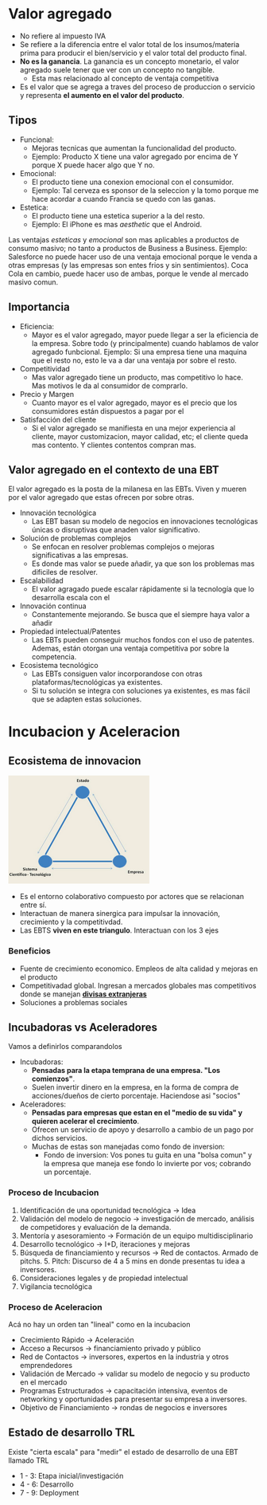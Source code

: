 # Valor agregado

- No refiere al impuesto IVA
- Se refiere a la diferencia entre el valor total de los insumos/materia prima para producir el bien/servicio y el valor total del producto final.
- **No es la ganancia**. La ganancia es un concepto monetario, el valor agregado suele tener que ver con un concepto no tangible. 
	- Esta mas relacionado al concepto de ventaja competitiva
- Es el valor que se agrega a traves del proceso de produccion o servicio y representa **el aumento en el valor del producto**.

## Tipos

- Funcional:
  - Mejoras tecnicas que aumentan la funcionalidad del producto.
  - Ejemplo: Producto X tiene una valor agregado por encima de Y porque X puede hacer algo que Y no.
- Emocional:
  - El producto tiene una conexion emocional con el consumidor.
  - Ejemplo: Tal cerveza es sponsor de la seleccion y la tomo porque me hace acordar a cuando Francia se quedo con las ganas.
- Estetica:
  - El producto tiene una estetica superior a la del resto.
  - Ejemplo: El iPhone es mas *aesthetic* que el Android. <!-- Ay amiga, re grasa el android -->

Las ventajas *esteticas* y *emocional* son mas aplicables a productos de consumo masivo; no tanto a productos de Business a Business. Ejemplo: Salesforce no puede hacer uso de una ventaja emocional porque le venda a otras empresas (y las empresas son entes frios y sin sentimientos). Coca Cola en cambio, puede hacer uso de ambas, porque le vende al mercado masivo comun.
 
## Importancia

- Eficiencia:
  - Mayor es el valor agregado, mayor puede llegar a ser la eficiencia de la empresa. Sobre todo (y principalmente) cuando hablamos de valor agregado funbcional. Ejemplo: Si una empresa tiene una maquina que el resto no, esto le va a dar una ventaja por sobre el resto.
- Competitividad
  - Mas valor agregado tiene un producto, mas competitivo lo hace. Mas motivos le da al consumidor de comprarlo.
- Precio y Margen
  - Cuanto mayor es el valor agregado, mayor es el precio que los consumidores están dispuestos a pagar por el
- Satisfacción del cliente
  - Si el valor agregado se manifiesta en una mejor experiencia al cliente, mayor customizacion, mayor calidad, etc; el cliente queda mas contento. Y clientes contentos compran mas. <!-- Factos -->

## Valor agregado en el contexto de una EBT

El valor agregado es la posta de la milanesa en las EBTs. Viven y mueren por el valor agregado que estas ofrecen por sobre otras.

- Innovación tecnológica
  - Las EBT basan su modelo de negocios en innovaciones tecnológicas únicas o disruptivas que anaden valor significativo.
- Solución de problemas complejos
  - Se enfocan en resolver problemas complejos o mejoras significativas a las empresas. 
  - Es donde mas valor se puede añadir, ya que son los problemas mas dificiles de resolver.
- Escalabilidad
  - El valor agragado puede escalar rápidamente si la tecnología  que lo desarrolla escala con el
- Innovación continua
  - Constantemente mejorando. Se busca que el siempre haya valor a añadir
- Propiedad intelectual/Patentes
  - Las EBTs pueden conseguir muchos fondos con el uso de patentes. Ademas, están otorgan una ventaja competitiva por sobre la competencia.
- Ecosistema tecnológico
  - Las EBTs consiguen valor incorporandose con otras plataformas/tecnológicas ya existentes.
  - Si tu solución se integra con soluciones ya existentes, es mas fácil que se adapten estas soluciones.

# Incubacion y Aceleracion

## Ecosistema de innovacion

![Triangulo de sabato](imagenes/triangulo_sabato.png "Triangulo de Sabato")

- Es el entorno colaborativo compuesto por actores que se relacionan entre sí.
- Interactuan de manera sinergica para impulsar la innovación, crecimiento y la competitivdad. 
- Las EBTS **viven en este triangulo**. Interactuan con los 3 ejes

### Beneficios

- Fuente de crecimiento economico. Empleos de alta calidad y mejoras en el producto
- Competitivadad global. Ingresan a mercados globales mas competitivos donde se manejan [**divisas extranjeras**](https://youtu.be/-E-FJjWfso8?si=gNwBWcewoYuXc7Qi&t=52 "Los dolares")
- Soluciones a problemas sociales

## Incubadoras vs Aceleradores

Vamos a definirlos comparandolos <!-- Esto lo hace asi el profesor en clase. --> 

- Incubadoras:
    - **Pensadas para la etapa temprana de una empresa. "Los comienzos"**.
    - Suelen invertir dinero en la empresa, en la forma de compra de acciones/dueños de cierto porcentaje. Haciendose asi "socios"
- Aceleradores:
    - **Pensadas para empresas que estan en el "medio de su vida" y quieren acelerar el crecimiento**.
    - Ofrecen un servicio de apoyo y desarrollo a cambio de un pago por dichos servicios.
    - Muchas de estas son manejadas como fondo de inversion:
	    - Fondo de inversion: Vos pones tu guita en una "bolsa comun" y la empresa que maneja ese fondo lo invierte por vos; cobrando un porcentaje.
	
### Proceso de Incubacion

1. Identificación de una oportunidad tecnológica -> Idea
2. Validación del modelo de negocio -> investigación de mercado, análisis de competidores y evaluación de la demanda. 
3. Mentoría y asesoramiento -> Formación de un equipo multidisciplinario
4. Desarrollo tecnológico -> I+D, iteraciones y mejoras
5. Búsqueda de financiamiento y recursos -> Red de contactos. Armado de pitchs.
   5. Pitch: Discurso de 4 a 5 mins en donde presentas tu idea a inversores. 
6. Consideraciones legales y de propiedad intelectual
7. Vigilancia tecnológica

### Proceso de Aceleracion

Acá no hay un orden tan "lineal" como en la incubacion

- Crecimiento Rápido -> Aceleración
- Acceso a Recursos -> financiamiento privado y público
- Red de Contactos -> inversores, expertos en la industria y otros emprendedores
- Validación de Mercado -> validar su modelo de negocio y su producto en el mercado
- Programas Estructurados -> capacitación intensiva, eventos de networking y oportunidades para presentar su empresa a inversores.
- Objetivo de Financiamiento -> rondas de negocios e inversores

## Estado de desarrollo	TRL

Existe "cierta escala" para "medir" el estado de desarrollo de una EBT llamado TRL

- 1 - 3: Etapa inicial/investigación
- 4 - 6: Desarrollo
- 7 - 9: Deployment

